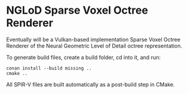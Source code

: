 # NGLoD Sparse Voxel Octree Renderer

Eventually will be a Vulkan-based implementation Sparse Voxel Octree Renderer of the Neural Geometric Level of Detail octree representation.

To generate build files, create a build folder, cd into it, and run:
```
conan install --build missing ..
cmake ..
```

All SPIR-V files are built automatically as a post-build step in CMake.
